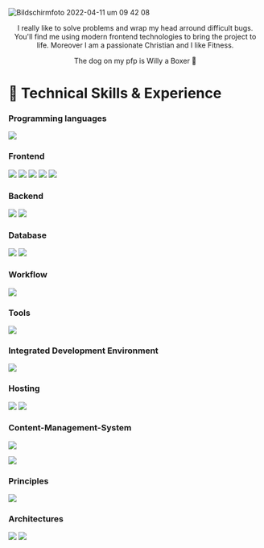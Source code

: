 ![Bildschirmfoto 2022-04-11 um 09 42 08](https://user-images.githubusercontent.com/45995648/162688559-1c659910-377d-4c37-a953-372912de6716.png)


<div align="center">
 <p> I really like to solve problems and wrap my head arround difficult bugs.
  You'll find me using modern frontend technologies to bring the project to life. 
  Moreover I am a passionate Christian and I like Fitness.</p>
<p>The dog on my pfp is Willy a Boxer 🐶</p>
</div>

# 💼 Technical Skills & Experience

### Programming languages
![](https://img.shields.io/badge/Code-JavaScript-informational?style=flat&logo=JavaScript&color=F7DF1E)
### Frontend
![](https://img.shields.io/badge/Style-HTML5-informational?style=flat&logo=HTML5&color=E34F26)
![](https://img.shields.io/badge/Style-CSS3-informational?style=flat&logo=CSS3&color=1572B6)
![](https://img.shields.io/badge/Style-SASS-informational?style=flat&logo=SASS&color=cc6598)
![](https://img.shields.io/badge/Style-Bootstrap-informational?style=flat&logo=Bootstrap&color=7952B3)
![](https://img.shields.io/badge/Library-React.js-informational?style=flat&logo=react&color=61DAFB)

### Backend
![](https://img.shields.io/badge/Library-Next.js-informational?style=flat&logo=nextdotjs&color=000000)
![](https://img.shields.io/badge/Library-Node.js-informational?style=flat&logo=Node.js&color=82bb01)

### Database
![](https://img.shields.io/badge/Database-MongoDB-informational?style=flat&logo=MongoDB&color=47a248)
![](https://img.shields.io/badge/Database-Firebase-informational?style=flat&logo=Firebase&color=ffca28)

### Workflow
![](https://img.shields.io/badge/Workflow-Git-informational?style=flat&logo=Git&color=F05032)
### Tools
![](https://img.shields.io/badge/Tools-NPM-informational?style=flat&logo=NPM&color=CB3837)
### Integrated Development Environment
![](https://img.shields.io/badge/IDE-VSCode-informational?style=flat&logo=visualstudiocode&color=007ACC)


### Hosting 

![](https://img.shields.io/badge/Hosting-GitHub-informational?style=flat&logo=GitHub&color=181717)
![](https://img.shields.io/badge/Hosting-Netlify-informational?style=flat&logo=netlify&color=00C7B7)

### Content-Management-System
![](https://img.shields.io/badge/Hosting-Vercel-informational?style=flat&logo=vercel&color=000000)


![](https://img.shields.io/badge/CMS-Contentful-informational?style=flat&logo=vercel&color=2478CC)


### Principles 

![](https://img.shields.io/badge/Principles-CleanCode-informational?style=flat&logo=CleanCode&color=333)

  
### Architectures
![](https://img.shields.io/badge/Architecture-ResponsiveDesign-informational?style=flat&logo=DRY&color=333)
![](https://img.shields.io/badge/Architecture-MobileFirstDesign-informational?style=flat&logo=DRY&color=333)

